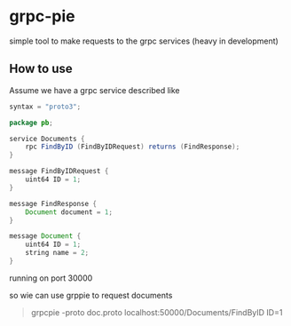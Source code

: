 # grpc-pie

simple tool to make requests to the grpc services (heavy in development)

## How to use
Assume we have a grpc service described like
```java
syntax = "proto3";

package pb;

service Documents {
    rpc FindByID (FindByIDRequest) returns (FindResponse);
}

message FindByIDRequest {
    uint64 ID = 1;
}

message FindResponse {
    Document document = 1;
}

message Document {
    uint64 ID = 1;
    string name = 2;
}

```
running on port 30000

so wie can use grppie to request documents

> grpcpie -proto doc.proto localhost:50000/Documents/FindByID ID=1
